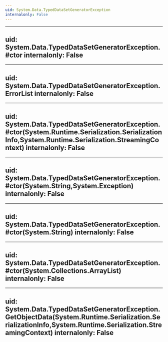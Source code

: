 ```yaml
---
uid: System.Data.TypedDataSetGeneratorException
internalonly: False
---
```


---
uid: System.Data.TypedDataSetGeneratorException.#ctor
internalonly: False
---

---
uid: System.Data.TypedDataSetGeneratorException.ErrorList
internalonly: False
---

---
uid: System.Data.TypedDataSetGeneratorException.#ctor(System.Runtime.Serialization.SerializationInfo,System.Runtime.Serialization.StreamingContext)
internalonly: False
---

---
uid: System.Data.TypedDataSetGeneratorException.#ctor(System.String,System.Exception)
internalonly: False
---

---
uid: System.Data.TypedDataSetGeneratorException.#ctor(System.String)
internalonly: False
---

---
uid: System.Data.TypedDataSetGeneratorException.#ctor(System.Collections.ArrayList)
internalonly: False
---

---
uid: System.Data.TypedDataSetGeneratorException.GetObjectData(System.Runtime.Serialization.SerializationInfo,System.Runtime.Serialization.StreamingContext)
internalonly: False
---
